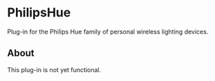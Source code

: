# PhilipsHue

Plug-in for the Philips Hue family of personal wireless lighting devices.


## About

This plug-in is not yet functional.
